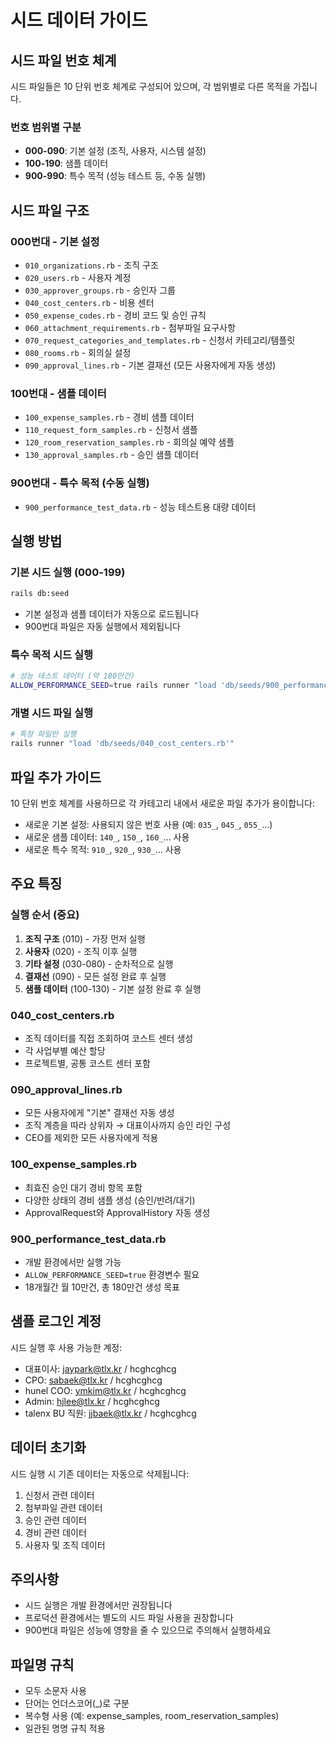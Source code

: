 # 시드 데이터 가이드

## 시드 파일 번호 체계

시드 파일들은 10 단위 번호 체계로 구성되어 있으며, 각 범위별로 다른 목적을 가집니다.

### 번호 범위별 구분

- **000-090**: 기본 설정 (조직, 사용자, 시스템 설정)
- **100-190**: 샘플 데이터
- **900-990**: 특수 목적 (성능 테스트 등, 수동 실행)

## 시드 파일 구조

### 000번대 - 기본 설정
- `010_organizations.rb` - 조직 구조
- `020_users.rb` - 사용자 계정
- `030_approver_groups.rb` - 승인자 그룹
- `040_cost_centers.rb` - 비용 센터
- `050_expense_codes.rb` - 경비 코드 및 승인 규칙
- `060_attachment_requirements.rb` - 첨부파일 요구사항
- `070_request_categories_and_templates.rb` - 신청서 카테고리/템플릿
- `080_rooms.rb` - 회의실 설정
- `090_approval_lines.rb` - 기본 결재선 (모든 사용자에게 자동 생성)

### 100번대 - 샘플 데이터
- `100_expense_samples.rb` - 경비 샘플 데이터
- `110_request_form_samples.rb` - 신청서 샘플
- `120_room_reservation_samples.rb` - 회의실 예약 샘플
- `130_approval_samples.rb` - 승인 샘플 데이터

### 900번대 - 특수 목적 (수동 실행)
- `900_performance_test_data.rb` - 성능 테스트용 대량 데이터

## 실행 방법

### 기본 시드 실행 (000-199)
```bash
rails db:seed
```
- 기본 설정과 샘플 데이터가 자동으로 로드됩니다
- 900번대 파일은 자동 실행에서 제외됩니다

### 특수 목적 시드 실행
```bash
# 성능 테스트 데이터 (약 180만건)
ALLOW_PERFORMANCE_SEED=true rails runner "load 'db/seeds/900_performance_test_data.rb'"
```

### 개별 시드 파일 실행
```bash
# 특정 파일만 실행
rails runner "load 'db/seeds/040_cost_centers.rb'"
```

## 파일 추가 가이드

10 단위 번호 체계를 사용하므로 각 카테고리 내에서 새로운 파일 추가가 용이합니다:

- 새로운 기본 설정: 사용되지 않은 번호 사용 (예: `035_`, `045_`, `055_`...)
- 새로운 샘플 데이터: `140_`, `150_`, `160_`... 사용
- 새로운 특수 목적: `910_`, `920_`, `930_`... 사용

## 주요 특징

### 실행 순서 (중요)
1. **조직 구조** (010) - 가장 먼저 실행
2. **사용자** (020) - 조직 이후 실행
3. **기타 설정** (030-080) - 순차적으로 실행
4. **결재선** (090) - 모든 설정 완료 후 실행
5. **샘플 데이터** (100-130) - 기본 설정 완료 후 실행

### 040_cost_centers.rb
- 조직 데이터를 직접 조회하여 코스트 센터 생성
- 각 사업부별 예산 할당
- 프로젝트별, 공통 코스트 센터 포함

### 090_approval_lines.rb
- 모든 사용자에게 "기본" 결재선 자동 생성
- 조직 계층을 따라 상위자 → 대표이사까지 승인 라인 구성
- CEO를 제외한 모든 사용자에게 적용

### 100_expense_samples.rb
- 최효진 승인 대기 경비 항목 포함
- 다양한 상태의 경비 샘플 생성 (승인/반려/대기)
- ApprovalRequest와 ApprovalHistory 자동 생성

### 900_performance_test_data.rb
- 개발 환경에서만 실행 가능
- `ALLOW_PERFORMANCE_SEED=true` 환경변수 필요
- 18개월간 월 10만건, 총 180만건 생성 목표

## 샘플 로그인 계정

시드 실행 후 사용 가능한 계정:
- 대표이사: jaypark@tlx.kr / hcghcghcg
- CPO: sabaek@tlx.kr / hcghcghcg
- hunel COO: ymkim@tlx.kr / hcghcghcg
- Admin: hjlee@tlx.kr / hcghcghcg
- talenx BU 직원: jjbaek@tlx.kr / hcghcghcg

## 데이터 초기화

시드 실행 시 기존 데이터는 자동으로 삭제됩니다:
1. 신청서 관련 데이터
2. 첨부파일 관련 데이터
3. 승인 관련 데이터
4. 경비 관련 데이터
5. 사용자 및 조직 데이터

## 주의사항

- 시드 실행은 개발 환경에서만 권장됩니다
- 프로덕션 환경에서는 별도의 시드 파일 사용을 권장합니다
- 900번대 파일은 성능에 영향을 줄 수 있으므로 주의해서 실행하세요

## 파일명 규칙

- 모두 소문자 사용
- 단어는 언더스코어(_)로 구분
- 복수형 사용 (예: expense_samples, room_reservation_samples)
- 일관된 명명 규칙 적용